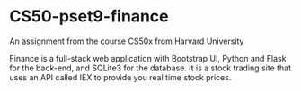# CS50-pset9-finance
An assignment from the course CS50x from Harvard University 

Finance is a full-stack web application with Bootstrap UI, Python and Flask for the back-end, and SQLite3 for the database.
It is a stock trading site that uses an API called IEX to provide you real time stock prices.
